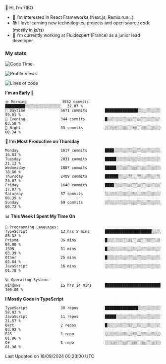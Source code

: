 👋 Hi, I’m 7IBO

- 👀 I’m interested in React Frameworks (Next.js, Remix.run...)
- 📚 I love learning new technologies, projects and open source code (mostly in js/ts)
- 💼 I'm currently working at Fluidexpert (France) as a junior lead developer

### My stats
<!--START_SECTION:waka-->
![Code Time](http://img.shields.io/badge/Code%20Time-769%20hrs%2039%20mins-blue)

![Profile Views](http://img.shields.io/badge/Profile%20Views-0-blue)

![Lines of code](https://img.shields.io/badge/From%20Hello%20World%20I%27ve%20Written-9.2%20million%20lines%20of%20code-blue)

**I'm an Early 🐤** 

```text
🌞 Morning                3562 commits        █████████░░░░░░░░░░░░░░░░   37.07 % 
🌆 Daytime                5671 commits        ███████████████░░░░░░░░░░   59.01 % 
🌃 Evening                344 commits         █░░░░░░░░░░░░░░░░░░░░░░░░   03.58 % 
🌙 Night                  33 commits          ░░░░░░░░░░░░░░░░░░░░░░░░░   00.34 % 
```
📅 **I'm Most Productive on Thursday** 

```text
Monday                   1617 commits        ████░░░░░░░░░░░░░░░░░░░░░   16.83 % 
Tuesday                  2031 commits        █████░░░░░░░░░░░░░░░░░░░░   21.13 % 
Wednesday                1807 commits        █████░░░░░░░░░░░░░░░░░░░░   18.80 % 
Thursday                 2409 commits        ██████░░░░░░░░░░░░░░░░░░░   25.07 % 
Friday                   1640 commits        ████░░░░░░░░░░░░░░░░░░░░░   17.07 % 
Saturday                 37 commits          ░░░░░░░░░░░░░░░░░░░░░░░░░   00.39 % 
Sunday                   69 commits          ░░░░░░░░░░░░░░░░░░░░░░░░░   00.72 % 
```


📊 **This Week I Spent My Time On** 

```text
💬 Programming Languages: 
TypeScript               13 hrs 5 mins       █████████████████████░░░░   85.82 % 
Prisma                   36 mins             █░░░░░░░░░░░░░░░░░░░░░░░░   04.00 % 
JSON                     31 mins             █░░░░░░░░░░░░░░░░░░░░░░░░   03.39 % 
Other                    25 mins             █░░░░░░░░░░░░░░░░░░░░░░░░   02.84 % 
JavaScript               16 mins             ░░░░░░░░░░░░░░░░░░░░░░░░░   01.78 % 

💻 Operating System: 
Windows                  15 hrs 14 mins      █████████████████████████   100.00 % 
```

**I Mostly Code in TypeScript** 

```text
TypeScript               30 repos            ███████████████░░░░░░░░░░   58.82 % 
JavaScript               11 repos            █████░░░░░░░░░░░░░░░░░░░░   21.57 % 
Dart                     2 repos             █░░░░░░░░░░░░░░░░░░░░░░░░   03.92 % 
EJS                      1 repo              ░░░░░░░░░░░░░░░░░░░░░░░░░   01.96 % 
C#                       1 repo              ░░░░░░░░░░░░░░░░░░░░░░░░░   01.96 % 
```




 Last Updated on 18/09/2024 00:23:00 UTC
<!--END_SECTION:waka-->
